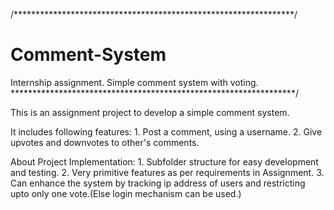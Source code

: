 /****************************************************************/
# Comment-System
Internship assignment. Simple comment system with voting.
*****************************************************************/

This is an assignment project to develop a simple comment system.

It includes following features:
    1. Post a comment, using a username.
    2. Give upvotes and downvotes to other's comments.

About Project Implementation:
    1. Subfolder structure for easy development and testing.
    2. Very primitive features as per requirements in Assignment.
    3. Can enhance the system by tracking ip address of users and restricting upto only one vote.(Else login mechanism can be used.)
 
